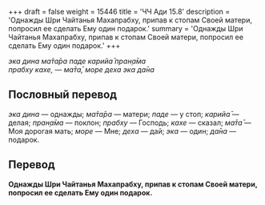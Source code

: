 +++
draft = false
weight = 15446
title = 'ЧЧ Ади 15.8'
description = 'Однажды Шри Чайтанья Махапрабху, припав к стопам Своей матери, попросил ее сделать Ему один подарок.'
summary = 'Однажды Шри Чайтанья Махапрабху, припав к стопам Своей матери, попросил ее сделать Ему один подарок.'
+++

_эка дина ма̄та̄ра паде карийа̄ пран̣а̄ма  
прабху кахе, — ма̄та̄, море деха эка да̄на_

## Пословный перевод

_эка_ _дина_ — однажды; _ма̄та̄ра_ — матери; _паде_ — у стоп; _карийа̄_ — делая; _пран̣а̄ма_ — поклон; _прабху_ — Господь; _кахе_ — сказал; _ма̄та̄_ — Моя дорогая мать; _море_ — Мне; _деха_ — дай; _эка_ — один; _да̄на_ — подарок.

## Перевод

**Однажды Шри Чайтанья Махапрабху, припав к стопам Своей матери, попросил ее сделать Ему один подарок.**
